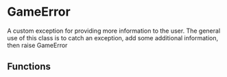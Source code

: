 # GameError

A custom exception for providing more information to the user. The general use of this class is to catch an exception, add some additional information, then raise GameError 

## Functions

